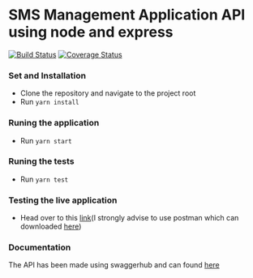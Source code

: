 # SMS Management Application API using node and express
[![Build Status](https://travis-ci.com/geofrocker/glowing-umbrella.svg?branch=master)](https://travis-ci.org/geofrocker/glowing-umbrella)
[![Coverage Status](https://coveralls.io/repos/github/geofrocker/glowing-umbrella/badge.svg?branch=master)](https://coveralls.io/github/geofrocker/glowing-umbrella?branch=master)

### Set and Installation
* Clone the repository and navigate to the project root
* Run `yarn install`

### Runing the application
* Run `yarn start`

### Runing the tests
* Run `yarn test`

### Testing the live application
* Head over to this [link](https://glowing-umbrella.herokuapp.com)(I strongly advise to use postman which can downloaded [here](https://www.getpostman.com/))

### Documentation
The API has been made using swaggerhub and can found [here](https://app.swaggerhub.com/apis/geofrocker/sms-mgt-api/1.0.0)
